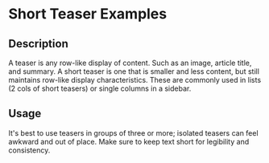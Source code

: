 # Short Teaser Examples

## Description
A teaser is any row-like display of content. Such as an image, article title, and summary. A short teaser is one that is smaller and less content, but still maintains row-like display characteristics. These are commonly used in lists (2 cols of short teasers) or single columns in a sidebar.

## Usage
It's best to use teasers in groups of three or more; isolated teasers can feel awkward and out of place. Make sure to keep text short for legibility and consistency.
